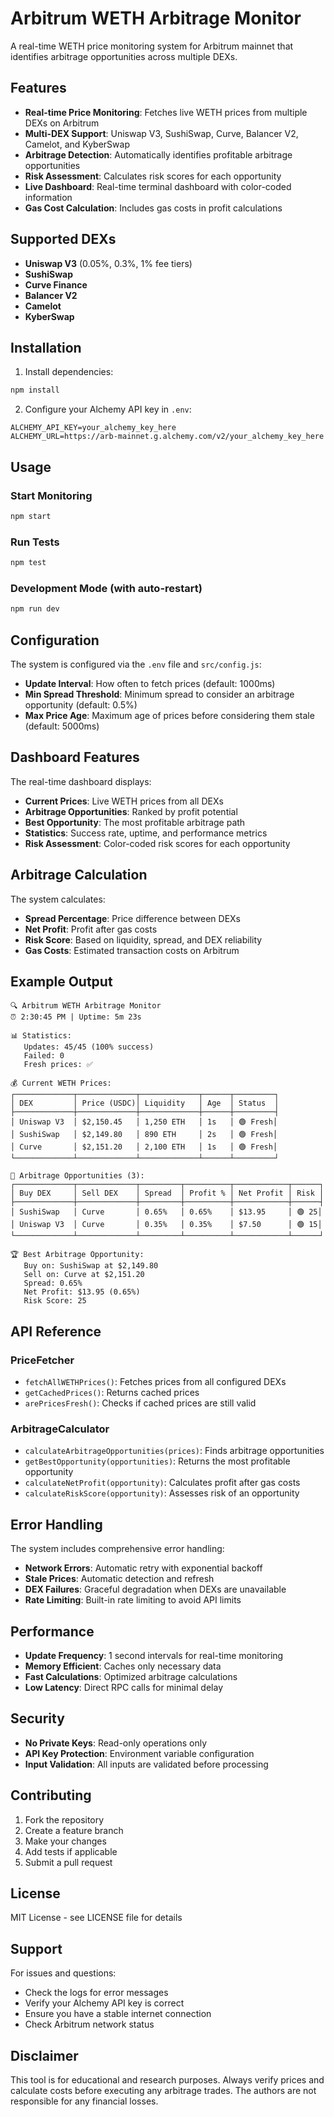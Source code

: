 # Arbitrum WETH Arbitrage Monitor

A real-time WETH price monitoring system for Arbitrum mainnet that identifies arbitrage opportunities across multiple DEXs.

## Features

- **Real-time Price Monitoring**: Fetches live WETH prices from multiple DEXs on Arbitrum
- **Multi-DEX Support**: Uniswap V3, SushiSwap, Curve, Balancer V2, Camelot, and KyberSwap
- **Arbitrage Detection**: Automatically identifies profitable arbitrage opportunities
- **Risk Assessment**: Calculates risk scores for each opportunity
- **Live Dashboard**: Real-time terminal dashboard with color-coded information
- **Gas Cost Calculation**: Includes gas costs in profit calculations

## Supported DEXs

- **Uniswap V3** (0.05%, 0.3%, 1% fee tiers)
- **SushiSwap**
- **Curve Finance**
- **Balancer V2**
- **Camelot**
- **KyberSwap**

## Installation

1. Install dependencies:
```bash
npm install
```

2. Configure your Alchemy API key in `.env`:
```env
ALCHEMY_API_KEY=your_alchemy_key_here
ALCHEMY_URL=https://arb-mainnet.g.alchemy.com/v2/your_alchemy_key_here
```

## Usage

### Start Monitoring
```bash
npm start
```

### Run Tests
```bash
npm test
```

### Development Mode (with auto-restart)
```bash
npm run dev
```

## Configuration

The system is configured via the `.env` file and `src/config.js`:

- **Update Interval**: How often to fetch prices (default: 1000ms)
- **Min Spread Threshold**: Minimum spread to consider an arbitrage opportunity (default: 0.5%)
- **Max Price Age**: Maximum age of prices before considering them stale (default: 5000ms)

## Dashboard Features

The real-time dashboard displays:

- **Current Prices**: Live WETH prices from all DEXs
- **Arbitrage Opportunities**: Ranked by profit potential
- **Best Opportunity**: The most profitable arbitrage path
- **Statistics**: Success rate, uptime, and performance metrics
- **Risk Assessment**: Color-coded risk scores for each opportunity

## Arbitrage Calculation

The system calculates:

- **Spread Percentage**: Price difference between DEXs
- **Net Profit**: Profit after gas costs
- **Risk Score**: Based on liquidity, spread, and DEX reliability
- **Gas Costs**: Estimated transaction costs on Arbitrum

## Example Output

```
🔍 Arbitrum WETH Arbitrage Monitor
⏰ 2:30:45 PM | Uptime: 5m 23s

📊 Statistics:
   Updates: 45/45 (100% success)
   Failed: 0
   Fresh prices: ✅

💰 Current WETH Prices:
┌─────────────┬─────────────┬─────────────┬──────┬─────────┐
│ DEX         │ Price (USDC)│ Liquidity   │ Age  │ Status  │
├─────────────┼─────────────┼─────────────┼──────┼─────────┤
│ Uniswap V3  │ $2,150.45   │ 1,250 ETH   │ 1s   │ 🟢 Fresh│
│ SushiSwap   │ $2,149.80   │ 890 ETH     │ 2s   │ 🟢 Fresh│
│ Curve       │ $2,151.20   │ 2,100 ETH   │ 1s   │ 🟢 Fresh│
└─────────────┴─────────────┴─────────────┴──────┴─────────┘

🎯 Arbitrage Opportunities (3):
┌─────────────┬─────────────┬─────────┬──────────┬────────────┬──────┐
│ Buy DEX     │ Sell DEX    │ Spread  │ Profit % │ Net Profit │ Risk │
├─────────────┼─────────────┼─────────┼──────────┼────────────┼──────┤
│ SushiSwap   │ Curve       │ 0.65%   │ 0.65%    │ $13.95     │ 🟢 25│
│ Uniswap V3  │ Curve       │ 0.35%   │ 0.35%    │ $7.50      │ 🟢 15│
└─────────────┴─────────────┴─────────┴──────────┴────────────┴──────┘

🏆 Best Arbitrage Opportunity:
   Buy on: SushiSwap at $2,149.80
   Sell on: Curve at $2,151.20
   Spread: 0.65%
   Net Profit: $13.95 (0.65%)
   Risk Score: 25
```

## API Reference

### PriceFetcher
- `fetchAllWETHPrices()`: Fetches prices from all configured DEXs
- `getCachedPrices()`: Returns cached prices
- `arePricesFresh()`: Checks if cached prices are still valid

### ArbitrageCalculator
- `calculateArbitrageOpportunities(prices)`: Finds arbitrage opportunities
- `getBestOpportunity(opportunities)`: Returns the most profitable opportunity
- `calculateNetProfit(opportunity)`: Calculates profit after gas costs
- `calculateRiskScore(opportunity)`: Assesses risk of an opportunity

## Error Handling

The system includes comprehensive error handling:

- **Network Errors**: Automatic retry with exponential backoff
- **Stale Prices**: Automatic detection and refresh
- **DEX Failures**: Graceful degradation when DEXs are unavailable
- **Rate Limiting**: Built-in rate limiting to avoid API limits

## Performance

- **Update Frequency**: 1 second intervals for real-time monitoring
- **Memory Efficient**: Caches only necessary data
- **Fast Calculations**: Optimized arbitrage calculations
- **Low Latency**: Direct RPC calls for minimal delay

## Security

- **No Private Keys**: Read-only operations only
- **API Key Protection**: Environment variable configuration
- **Input Validation**: All inputs are validated before processing

## Contributing

1. Fork the repository
2. Create a feature branch
3. Make your changes
4. Add tests if applicable
5. Submit a pull request

## License

MIT License - see LICENSE file for details

## Support

For issues and questions:
- Check the logs for error messages
- Verify your Alchemy API key is correct
- Ensure you have a stable internet connection
- Check Arbitrum network status

## Disclaimer

This tool is for educational and research purposes. Always verify prices and calculate costs before executing any arbitrage trades. The authors are not responsible for any financial losses.
